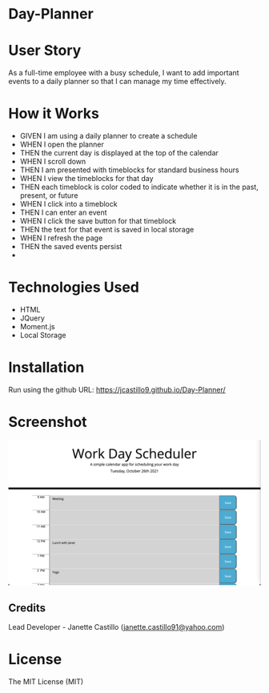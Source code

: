 # Day-Planner

# User Story
As a full-time employee with a busy schedule, I want to add important events to a daily planner so that I can manage my time effectively.

# How it Works
* GIVEN I am using a daily planner to create a schedule
* WHEN I open the planner
* THEN the current day is displayed at the top of the calendar
* WHEN I scroll down
* THEN I am presented with timeblocks for standard business hours
* WHEN I view the timeblocks for that day
* THEN each timeblock is color coded to indicate whether it is in the past, present, or future
* WHEN I click into a timeblock
* THEN I can enter an event
* WHEN I click the save button for that timeblock
* THEN the text for that event is saved in local storage
* WHEN I refresh the page
* THEN the saved events persist
* 
# Technologies Used
* HTML
* JQuery
* Moment.js
* Local Storage

# Installation
Run using the github URL: https://jcastillo9.github.io/Day-Planner/

# Screenshot
<img src="assets/images/screen_shot.png"/>

## Credits
 
Lead Developer - Janette Castillo (janette.castillo91@yahoo.com)

# License
 
The MIT License (MIT)
